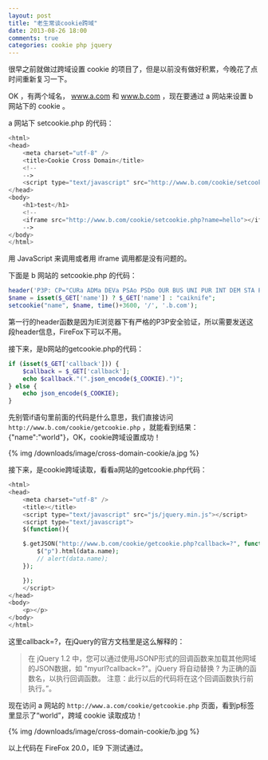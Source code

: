 ```yaml
---
layout: post
title: "老生常谈cookie跨域"
date: 2013-08-26 18:00
comments: true
categories: cookie php jquery
---
```

很早之前就做过跨域设置 cookie 的项目了，但是以前没有做好积累，今晚花了点时间重新复习一下。

OK ，有两个域名， www.a.com 和 www.b.com ，现在要通过 a 网站来设置 b 网站下的 cookie 。

a 网站下 setcookie.php 的代码：

``` php
<html>
<head>
    <meta charset="utf-8" />
    <title>Cookie Cross Domain</title>
    <!--
    -->
    <script type="text/javascript" src="http://www.b.com/cookie/setcookie.php?name=world"></script>
</head>
<body>
    <h1>test</h1>
    <!--
    <iframe src="http://www.b.com/cookie/setcookie.php?name=hello"></iframe>
    -->
</body>
</html>
```

用 JavaScript 来调用或者用 iframe 调用都是没有问题的。

<!-- more -->

下面是 b 网站的 setcookie.php 的代码：

``` php
header('P3P: CP="CURa ADMa DEVa PSAo PSDo OUR BUS UNI PUR INT DEM STA PRE COM NAV OTC NOI DSP COR"');
$name = isset($_GET['name']) ? $_GET['name'] : "caiknife";
setcookie("name", $name, time()+3600, '/', '.b.com');
```

第一行的header函数是因为IE浏览器下有严格的P3P安全验证，所以需要发送这段header信息，FireFox下可以不用。

接下来，是b网站的getcookie.php的代码：

``` php
if (isset($_GET['callback'])) {
    $callback = $_GET['callback'];
    echo $callback."(".json_encode($_COOKIE).")";
} else {
    echo json_encode($_COOKIE);
}
```

先别管if语句里前面的代码是什么意思，我们直接访问`http://www.b.com/cookie/getcookie.php` ，就能看到结果：{"name":"world"}，OK，cookie跨域设置成功！

{% img /downloads/image/cross-domain-cookie/a.jpg %}

接下来，是cookie跨域读取，看看a网站的getcookie.php代码：

``` php
<html>
<head>
    <meta charset="utf-8" />
    <title></title>
    <script type="text/javascript" src="js/jquery.min.js"></script>
    <script type="text/javascript">
    $(function(){

    $.getJSON("http://www.b.com/cookie/getcookie.php?callback=?", function(data){
        $("p").html(data.name);
        // alert(data.name);
    });

    });
    </script>
</head>
<body>
    <p></p>
</body>
</html>
```

这里callback=?，在jQuery的官方文档里是这么解释的： 
> 在 jQuery 1.2 中，您可以通过使用JSONP形式的回调函数来加载其他网域的JSON数据，如 "myurl?callback=?"。jQuery 将自动替换 ? 为正确的函数名，以执行回调函数。 注意：此行以后的代码将在这个回调函数执行前执行。”。

现在访问 a 网站的 `http://www.a.com/cookie/getcookie.php` 页面，看到p标签里显示了“world”，跨域 cookie 读取成功！

{% img /downloads/image/cross-domain-cookie/b.jpg %}

以上代码在 FireFox 20.0，IE9 下测试通过。